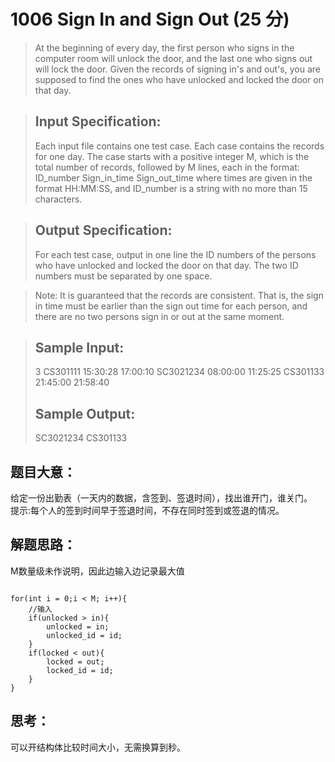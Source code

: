 # 1006 Sign In and Sign Out (25 分)
> At the beginning of every day, the first person who signs in the computer room will unlock the door, and the last one who signs out will lock the door. Given the records of signing in's and out's, you are supposed to find the ones who have unlocked and locked the door on that day.

> ## Input Specification:
> Each input file contains one test case. Each case contains the records for one day. The case starts with a positive integer M, which is the total number of records, followed by M lines, each in the format:
> ID_number Sign_in_time Sign_out_time
> where times are given in the format HH:MM:SS, and ID_number is a string with no more than 15 characters.

> ## Output Specification:
> For each test case, output in one line the ID numbers of the persons who have unlocked and locked the door on that day. The two ID numbers must be separated by one space.

> Note: It is guaranteed that the records are consistent. That is, the sign in time must be earlier than the sign out time for each person, and there are no two persons sign in or out at the same moment.

> ## Sample Input:
> 3
> CS301111 15:30:28 17:00:10
> SC3021234 08:00:00 11:25:25
> CS301133 21:45:00 21:58:40
> ## Sample Output:
> SC3021234 CS301133

## 题目大意：
给定一份出勤表（一天内的数据，含签到、签退时间），找出谁开门，谁关门。<br>
提示:每个人的签到时间早于签退时间，不存在同时签到或签退的情况。

## 解题思路：
M数量级未作说明，因此边输入边记录最大值
<pre><code>
for(int i = 0;i < M; i++){
    //输入
    if(unlocked > in){
        unlocked = in;
        unlocked_id = id;
    }
    if(locked < out){
        locked = out;
        locked_id = id;
    }
}
</code></pre>
## 思考：
可以开结构体比较时间大小，无需换算到秒。